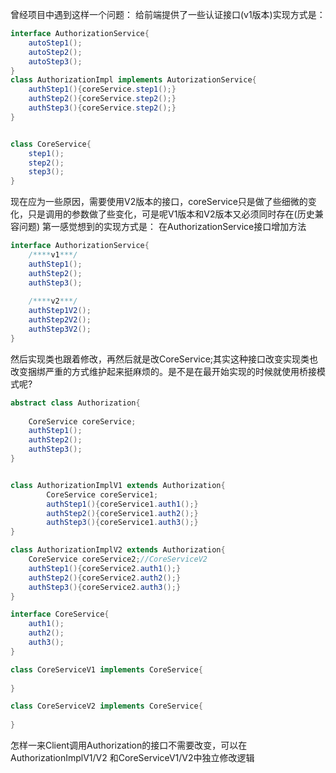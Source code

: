 曾经项目中遇到这样一个问题：
给前端提供了一些认证接口(v1版本)实现方式是：

```java
interface AuthorizationService{
    autoStep1();
    autoStep2();
    autoStep3();
}
class AuthorizationImpl implements AutorizationService{
    authStep1(){coreService.step1();}
    authStep2(){coreService.step2();}
    authStep3(){coreService.step2();}
}


class CoreService{
    step1();
    step2();
    step3();
}


```

现在应为一些原因，需要使用V2版本的接口，coreService只是做了些细微的变化，只是调用的参数做了些变化，可是呢V1版本和V2版本又必须同时存在(历史兼容问题)
第一感觉想到的实现方式是：
在AuthorizationService接口增加方法
```java
interface AuthorizationService{
    /****v1***/
    authStep1();
    authStep2();
    authStep3();
    
    /****v2***/
    authStep1V2();
    authStep2V2();
    authStep3V2();
}
```

然后实现类也跟着修改，再然后就是改CoreService;其实这种接口改变实现类也改变捆绑严重的方式维护起来挺麻烦的。是不是在最开始实现的时候就使用桥接模式呢?
```java
abstract class Authorization{
    
    CoreService coreService;
    authStep1();
    authStep2();
    authStep3();
}


class AuthorizationImplV1 extends Authorization{
        CoreService coreService1;
        authStep1(){coreService1.auth1();}
        authStep2(){coreService1.auth2();}
        authStep3(){coreService1.auth3();}
}

class AuthorizationImplV2 extends Authorization{
    CoreService coreService2;//CoreServiceV2
    authStep1(){coreService2.auth1();}
    authStep2(){coreService2.auth2();}
    authStep3(){coreService2.auth3();}
}

interface CoreService{
    auth1();
    auth2();
    auth3();
}

class CoreServiceV1 implements CoreService{
    
}

class CoreServiceV2 implements CoreService{
    
}

```

怎样一来Client调用Authorization的接口不需要改变，可以在AuthorizationImplV1/V2 和CoreServiceV1/V2中独立修改逻辑

